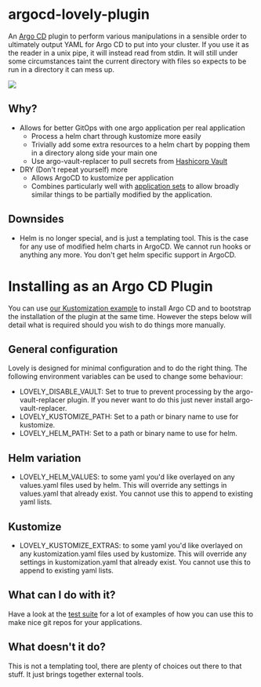 # argocd-lovely-plugin
An [Argo CD](https://argoproj.github.io/argo-cd/) plugin to perform various manipulations in a sensible order to ultimately output YAML for Argo CD to put into your cluster. If you use it as the reader in a unix pipe, it will instead read from stdin. It will still under some circumstances taint the current directory with files so expects to be run in a directory it can mess up.

<img src="assets/images/argocd-vault-replacer-diagram.png">

## Why?
- Allows for better GitOps with one argo application per real application
  - Process a helm chart through kustomize more easily
  - Trivially add some extra resources to a helm chart by popping them in a directory along side your main one
  - Use argo-vault-replacer to pull secrets from [Hashicorp Vault](https://www.vaultproject.io/)
- DRY (Don't repeat yourself) more
  - Allows ArgoCD to kustomize per application
  - Combines particularly well with [application sets](https://argocd-applicationset.readthedocs.io/en/stable/) to allow broadly similar things to be partially modified by the application.

## Downsides
- Helm is no longer special, and is just a templating tool. This is the case for any use of modified helm charts in ArgoCD. We cannot run hooks or anything any more. You don't get helm specific support in ArgoCD.

# Installing as an Argo CD Plugin
You can use [our Kustomization example](https://github.com/crumbhole/argocd-vault-replacer/tree/main/examples/kustomize/argocd) to install Argo CD and to bootstrap the installation of the plugin at the same time. However the steps below will detail what is required should you wish to do things more manually.

## General configuration
Lovely is designed for minimal configuration and to do the right thing. The following environment variables can be used to change some behaviour:
- LOVELY_DISABLE_VAULT: Set to true to prevent processing by the argo-vault-replacer plugin. If you never want to do this just never install argo-vault-replacer.
- LOVELY_KUSTOMIZE_PATH: Set to a path or binary name to use for kustomize.
- LOVELY_HELM_PATH: Set to a path or binary name to use for helm.

## Helm variation
- LOVELY_HELM_VALUES: to some yaml you'd like overlayed on any values.yaml files used by helm. This will override any settings in values.yaml that already exist. You cannot use this to append to existing yaml lists.

## Kustomize
- LOVELY_KUSTOMIZE_EXTRAS: to some yaml you'd like overlayed on any kustomization.yaml files used by kustomize. This will override any settings in kustomization.yaml that already exist. You cannot use this to append to existing yaml lists.

## What can I do with it?

Have a look at the [test suite](test/README.md) for a lot of examples of how you can use this to make nice git repos for your applications.

## What doesn't it do?

This is not a templating tool, there are plenty of choices out there to that stuff. It just brings together external tools.
